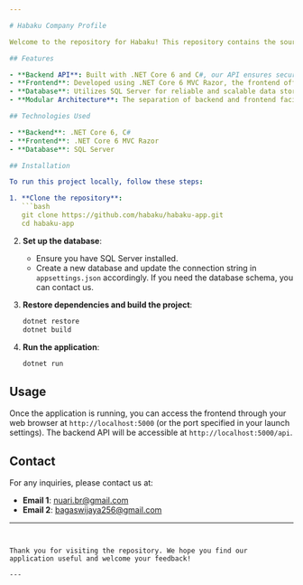 ```yaml
---

# Habaku Company Profile

Welcome to the repository for Habaku! This repository contains the source code for our application, which is built using .NET Core 6 and SQL Server. The application architecture includes a backend API and a frontend developed with .NET Core 6 MVC Razor.

## Features

- **Backend API**: Built with .NET Core 6 and C#, our API ensures secure and efficient data processing.
- **Frontend**: Developed using .NET Core 6 MVC Razor, the frontend offers a responsive and intuitive user interface.
- **Database**: Utilizes SQL Server for reliable and scalable data storage.
- **Modular Architecture**: The separation of backend and frontend facilitates better maintainability and scalability.

## Technologies Used

- **Backend**: .NET Core 6, C#
- **Frontend**: .NET Core 6 MVC Razor
- **Database**: SQL Server

## Installation

To run this project locally, follow these steps:

1. **Clone the repository**:
   ```bash
   git clone https://github.com/habaku/habaku-app.git
   cd habaku-app
   ```

2. **Set up the database**:
   - Ensure you have SQL Server installed.
   - Create a new database and update the connection string in `appsettings.json` accordingly.
     If you need the database schema, you can contact us.

3. **Restore dependencies and build the project**:
   ```bash
   dotnet restore
   dotnet build
   ```

4. **Run the application**:
   ```bash
   dotnet run
   ```

## Usage

Once the application is running, you can access the frontend through your web browser at `http://localhost:5000` (or the port specified in your launch settings). The backend API will be accessible at `http://localhost:5000/api`.

## Contact

For any inquiries, please contact us at:

- **Email 1**: nuari.br@gmail.com
- **Email 2**: bagaswijaya256@gmail.com

---
```


Thank you for visiting the repository. We hope you find our application useful and welcome your feedback!

---
